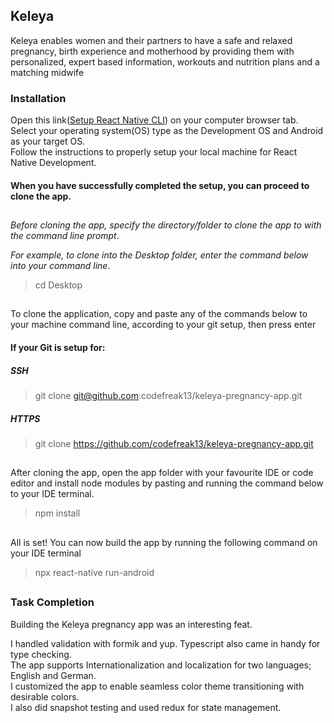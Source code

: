 ## Keleya

Keleya enables women and their partners to have a safe and relaxed pregnancy, 
birth experience and motherhood by providing them with personalized, 
expert based information, workouts and nutrition plans and a matching midwife

### Installation

Open this link([Setup React Native CLI](https://reactnative.dev/docs/environment-setup)) on your computer browser tab.   
Select your operating system(OS) type as the Development OS and Android as your target OS.   
Follow the instructions to properly setup your local machine for React Native Development.

#### When you have successfully completed the setup, you can proceed to clone the app.
##

*Before cloning the app, specify the directory/folder to clone the app to with the command line prompt*.

*For example, to clone into the Desktop folder, enter the command below into your command line*.

> cd Desktop

##

To clone the application, copy and paste any of the commands below to your machine command line, according to your git setup, then press enter

#### If your Git is setup for:

##### SSH

> git clone git@github.com:codefreak13/keleya-pregnancy-app.git

##### HTTPS

> git clone https://github.com/codefreak13/keleya-pregnancy-app.git
##

After cloning the app, open the app folder with your favourite IDE or code editor and install node modules by pasting and running the command below to your IDE terminal.

> npm install
##

All is set!
You can now build the app by running the following command on your IDE terminal
>npx react-native run-android

##

### Task Completion

Building the Keleya pregnancy app was an interesting feat.   

I handled validation with formik and yup. Typescript also came in handy for type checking.   
The app supports Internationalization and localization for two languages; English and German.   
I customized the app to enable seamless color theme transitioning with desirable colors.   
I also did snapshot testing and used redux for state management.








